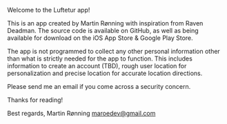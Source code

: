 Welcome to the Luftetur app!

This is an app created by Martin Rønning with inspiration from Raven Deadman. The source code is
available on GitHub, as well as being available for download on the iOS App Store & Google Play
Store.

The app is not programmed to collect any other personal information other than what is strictly
needed for the app to function. This includes information to create an account (TBD), rough
user location for personalization and precise location for accurate location directions.

Please send me an email if you come across a security concern.

Thanks for reading!

Best regards,
Martin Rønning
maroedev@gmail.com
